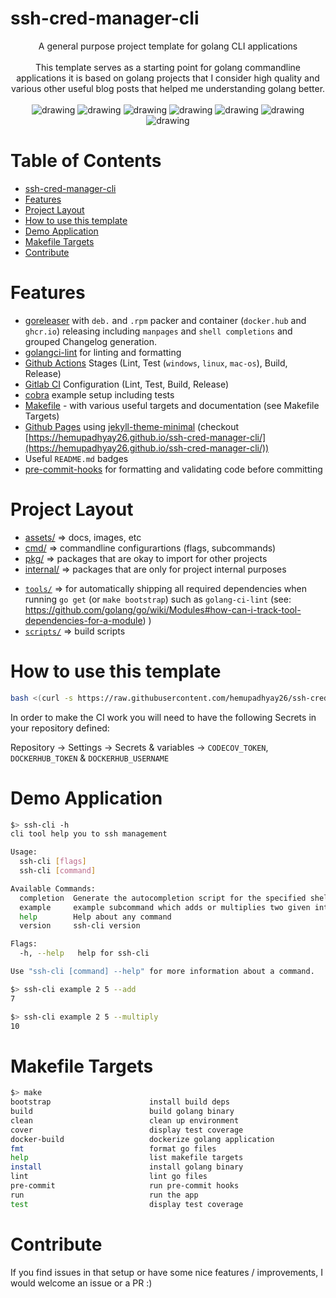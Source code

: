 # ssh-cred-manager-cli

<div align="center">
A general purpose project template for golang CLI applications
<br>
<br>
This template serves as a starting point for golang commandline applications it is based on golang projects that I consider high quality and various other useful blog posts that helped me understanding golang better.
<br>
<br>
<img src="https://github.com/hemupadhyay26/ssh-cred-manager-cli/actions/workflows/test.yml/badge.svg" alt="drawing"/>
<img src="https://github.com/hemupadhyay26/ssh-cred-manager-cli/actions/workflows/lint.yml/badge.svg" alt="drawing"/>
<img src="https://pkg.go.dev/badge/github.com/hemupadhyay26/ssh-cred-manager-cli.svg" alt="drawing"/>
<img src="https://codecov.io/gh/hemupadhyay26/ssh-cred-manager-cli/branch/main/graph/badge.svg" alt="drawing"/>
<img src="https://img.shields.io/github/v/release/hemupadhyay26/ssh-cred-manager-cli" alt="drawing"/>
<img src="https://img.shields.io/docker/pulls/hemupadhyay26/ssh-cred-manager-cli" alt="drawing"/>
<img src="https://img.shields.io/github/downloads/hemupadhyay26/ssh-cred-manager-cli/total.svg" alt="drawing"/>
</div>

# Table of Contents
<!--ts-->
   * [ssh-cred-manager-cli](#ssh-cred-manager-cli)
   * [Features](#features)
   * [Project Layout](#project-layout)
   * [How to use this template](#how-to-use-this-template)
   * [Demo Application](#demo-application)
   * [Makefile Targets](#makefile-targets)
   * [Contribute](#contribute)

<!-- Added by: morelly_t1, at: Tue 10 Aug 2021 08:54:24 AM CEST -->

<!--te-->

# Features
- [goreleaser](https://goreleaser.com/) with `deb.` and `.rpm` packer and container (`docker.hub` and `ghcr.io`) releasing including `manpages` and `shell completions` and grouped Changelog generation.
- [golangci-lint](https://golangci-lint.run/) for linting and formatting
- [Github Actions](.github/worflows) Stages (Lint, Test (`windows`, `linux`, `mac-os`), Build, Release) 
- [Gitlab CI](.gitlab-ci.yml) Configuration (Lint, Test, Build, Release)
- [cobra](https://cobra.dev/) example setup including tests
- [Makefile](Makefile) - with various useful targets and documentation (see Makefile Targets)
- [Github Pages](_config.yml) using [jekyll-theme-minimal](https://github.com/pages-themes/minimal) (checkout [https://hemupadhyay26.github.io/ssh-cred-manager-cli/](https://hemupadhyay26.github.io/ssh-cred-manager-cli/))
- Useful `README.md` badges
- [pre-commit-hooks](https://pre-commit.com/) for formatting and validating code before committing

# Project Layout
* [assets/](https://pkg.go.dev/github.com/hemupadhyay26/ssh-cred-manager-cli/assets) => docs, images, etc
* [cmd/](https://pkg.go.dev/github.com/hemupadhyay26/ssh-cred-manager-cli/cmd)  => commandline configurartions (flags, subcommands)
* [pkg/](https://pkg.go.dev/github.com/hemupadhyay26/ssh-cred-manager-cli/pkg)  => packages that are okay to import for other projects
* [internal/](https://pkg.go.dev/github.com/hemupadhyay26/ssh-cred-manager-cli/pkg)  => packages that are only for project internal purposes
- [`tools/`](tools/) => for automatically shipping all required dependencies when running `go get` (or `make bootstrap`) such as `golang-ci-lint` (see: https://github.com/golang/go/wiki/Modules#how-can-i-track-tool-dependencies-for-a-module)
)
- [`scripts/`](scripts/) => build scripts 

# How to use this template
```sh
bash <(curl -s https://raw.githubusercontent.com/hemupadhyay26/ssh-cred-manager-cli/master/install.sh)
```

In order to make the CI work you will need to have the following Secrets in your repository defined:

Repository  -> Settings -> Secrets & variables -> `CODECOV_TOKEN`, `DOCKERHUB_TOKEN` & `DOCKERHUB_USERNAME`

# Demo Application

```sh
$> ssh-cli -h
cli tool help you to ssh management

Usage:
  ssh-cli [flags]
  ssh-cli [command]

Available Commands:
  completion  Generate the autocompletion script for the specified shell
  example     example subcommand which adds or multiplies two given integers
  help        Help about any command
  version     ssh-cli version

Flags:
  -h, --help   help for ssh-cli

Use "ssh-cli [command] --help" for more information about a command.
```

```sh
$> ssh-cli example 2 5 --add
7

$> ssh-cli example 2 5 --multiply
10
```

# Makefile Targets
```sh
$> make
bootstrap                      install build deps
build                          build golang binary
clean                          clean up environment
cover                          display test coverage
docker-build                   dockerize golang application
fmt                            format go files
help                           list makefile targets
install                        install golang binary
lint                           lint go files
pre-commit                     run pre-commit hooks
run                            run the app
test                           display test coverage
```

# Contribute
If you find issues in that setup or have some nice features / improvements, I would welcome an issue or a PR :)

